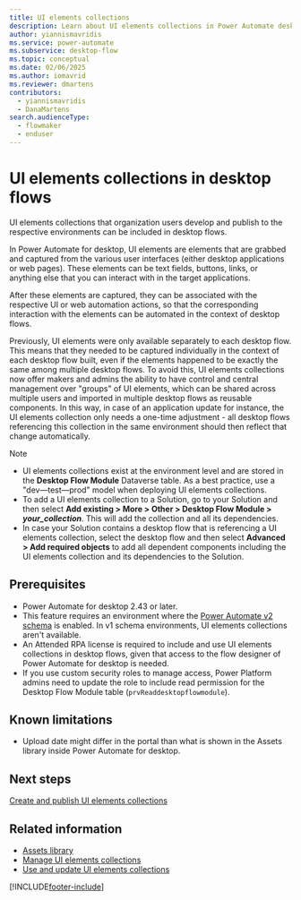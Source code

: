 ```yaml
---
title: UI elements collections
description: Learn about UI elements collections in Power Automate desktop flows.
author: yiannismavridis
ms.service: power-automate
ms.subservice: desktop-flow
ms.topic: conceptual
ms.date: 02/06/2025
ms.author: iomavrid
ms.reviewer: dmartens
contributors:
  - yiannismavridis
  - DanaMartens
search.audienceType: 
  - flowmaker
  - enduser
---
```


# UI elements collections in desktop flows

UI elements collections that organization users develop and publish to the respective environments can be included in desktop flows.

In Power Automate for desktop, UI elements are elements that are grabbed and captured from the various user interfaces (either desktop applications or web pages). These elements can be text fields, buttons, links, or anything else that you can interact with in the target applications.

After these elements are captured, they can be associated with the respective UI or web automation actions, so that the corresponding interaction with the elements can be automated in the context of desktop flows.

Previously, UI elements were only available separately to each desktop flow. This means that they needed to be captured individually in the context of each desktop flow built, even if the elements happened to be exactly the same among multiple desktop flows. To avoid this, UI elements collections now offer makers and admins the ability to have control and central management over "groups" of UI elements, which can be shared across multiple users and imported in multiple desktop flows as reusable components. In this way, in case of an application update for instance, the UI elements collection only needs a one-time adjustment - all desktop flows referencing this collection in the same environment should then reflect that change automatically.

> [!NOTE]
> - UI elements collections exist at the environment level and are stored in the **Desktop Flow Module** Dataverse table. As a best practice, use a "dev&mdash;test&mdash;prod" model when deploying UI elements collections.
> - To add a UI elements collection to a Solution, go to your Solution and then select **Add existing > More > Other > Desktop Flow Module > *your_collection***. This will add the collection and all its dependencies.
> - In case your Solution contains a desktop flow that is referencing a UI elements collection, select the desktop flow and then select **Advanced > Add required objects** to add all dependent components including the UI elements collection and its dependencies to the Solution.


## Prerequisites

- Power Automate for desktop 2.43 or later.
- This feature requires an environment where the [Power Automate v2 schema](schema.md) is enabled. In v1 schema environments, UI elements collections aren't available.
- An Attended RPA license is required to include and use UI elements collections in desktop flows, given that access to the flow designer of Power Automate for desktop is needed.
- If you use custom security roles to manage access, Power Platform admins need to update the role to include read permission for the Desktop Flow Module table (`prvReaddesktopflowmodule`).

## Known limitations

- Upload date might differ in the portal than what is shown in the Assets library inside Power Automate for desktop.

## Next steps

[Create and publish UI elements collections](create-ui-elements-collections.md)

## Related information

- [Assets library](assets-library.md)
- [Manage UI elements collections](manage-ui-elements-collections.md)
- [Use and update UI elements collections](use-update-ui-elements-collections.md)

[!INCLUDE[footer-include](../includes/footer-banner.md)]
